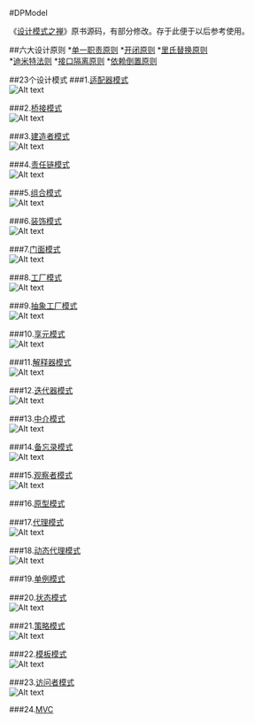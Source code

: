 #DPModel  

《[设计模式之禅](http://book.douban.com/subject/4260618/)》原书源码，有部分修改。存于此便于以后参考使用。

##六大设计原则
*[单一职责原则](https://github.com/nivance/DPModel/tree/master/src/dp/com/company/srp) 
*[开闭原则](https://github.com/nivance/DPModel/tree/master/src/dp/com/company/ocp)
*[里氏替换原则](https://github.com/nivance/DPModel/tree/master/src/dp/com/company/lsp)  
*[迪米特法则](https://github.com/nivance/DPModel/tree/master/src/dp/com/company/lod) 
*[接口隔离原则](https://github.com/nivance/DPModel/tree/master/src/dp/com/company/isp)
*[依赖倒置原则](https://github.com/nivance/DPModel/tree/master/src/dp/com/company/dip)  


##23个设计模式
###1.[适配器模式](https://github.com/nivance/DPModel/tree/master/src/dp/com/company/adapter)  
![Alt text](src/dp/com/company/adapter/adapter.jpg "适配器模式类图")

###2.[桥接模式](https://github.com/nivance/DPModel/tree/master/src/dp/com/company/bridge)  
![Alt text](src/dp/com/company/bridge/bridge.jpg "桥接模式类图")

###3.[建造者模式](https://github.com/nivance/DPModel/tree/master/src/dp/com/company/builder)  
![Alt text](src/dp/com/company/builder/builder.jpg "建造者模式类图")

###4.[责任链模式](https://github.com/nivance/DPModel/tree/master/src/dp/com/company/chain_of_responsibility)  
![Alt text](src/dp/com/company/chain_of_responsibility/chainofresponsibility.jpg "责任链模式类图")

###5.[组合模式](https://github.com/nivance/DPModel/tree/master/src/dp/com/company/composite)  
![Alt text](src/dp/com/company/composite/composite.jpg "组合模式类图")

###6.[装饰模式](https://github.com/nivance/DPModel/tree/master/src/dp/com/company/decorator)  
![Alt text](src/dp/com/company/decorator/decorator.jpg "装饰模式类图")

###7.[门面模式](https://github.com/nivance/DPModel/tree/master/src/dp/com/company/facade)  
![Alt text](src/dp/com/company/facade/facade.jpg "门面模式类图")

###8.[工厂模式](https://github.com/nivance/DPModel/tree/master/src/dp/com/company/factorys)  
![Alt text](src/dp/com/company/factorys/factorys.jpg "工厂模式类图")

###9.[抽象工厂模式](https://github.com/nivance/DPModel/tree/master/src/dp/com/company/factorya)   
![Alt text](src/dp/com/company/factorya/factorya.jpg "抽象工厂模式类图")

###10.[享元模式](https://github.com/nivance/DPModel/tree/master/src/dp/com/company/flyweight)  
![Alt text](src/dp/com/company/flyweight/flyweight.jpg "享元模式类图")

###11.[解释器模式](https://github.com/nivance/DPModel/tree/master/src/dp/com/company/interpreter)  
![Alt text](src/dp/com/company/interpreter/interpreter.jpg "解释器模式类图")

###12.[迭代器模式](https://github.com/nivance/DPModel/tree/master/src/dp/com/company/iterator)  
![Alt text](src/dp/com/company/iterator/iterator.jpg "迭代器模式类图")

###13.[中介模式](https://github.com/nivance/DPModel/tree/master/src/dp/com/company/mediator)  
![Alt text](src/dp/com/company/mediator/mediator.jpg "中介模式类图")

###14.[备忘录模式](https://github.com/nivance/DPModel/tree/master/src/dp/com/company/memento)  
![Alt text](src/dp/com/company/memento/memento.jpg "备忘录模式类图")

###15.[观察者模式](https://github.com/nivance/DPModel/tree/master/src/dp/com/company/observer)  
![Alt text](src/dp/com/company/observer/observer.jpg "观察者模式类图")

###16.[原型模式](https://github.com/nivance/DPModel/tree/master/src/dp/com/company/prototype)  

###17.[代理模式](https://github.com/nivance/DPModel/tree/master/src/dp/com/company/proxy)  
![Alt text](src/dp/com/company/proxy/proxy.jpg "代理模式类图")

###18.[动态代理模式](https://github.com/nivance/DPModel/tree/master/src/dp/com/company/proxy)  
![Alt text](src/dp/com/company/proxy/dynamicproxy.jpg "动态代理模式类图")

###19.[单例模式](https://github.com/nivance/DPModel/tree/master/src/dp/com/company/singleton)  

###20.[状态模式](https://github.com/nivance/DPModel/tree/master/src/dp/com/company/state)  
![Alt text](src/dp/com/company/state/state.jpg "状态模式类图")

###21.[策略模式](https://github.com/nivance/DPModel/tree/master/src/dp/com/company/strategy)  
![Alt text](src/dp/com/company/strategy/strategy.jpg "策略模式类图")

###22.[模板模式](https://github.com/nivance/DPModel/tree/master/src/dp/com/company/template_method)  
![Alt text](src/dp/com/company/template_method/template.jpg "模板模式类图")

###23.[访问者模式](https://github.com/nivance/DPModel/tree/master/src/dp/com/company/visitor)  
![Alt text](src/dp/com/company/visitor/visitor.jpg "访问者模式类图")

###24.[MVC](https://github.com/nivance/DPModel/tree/master/src/dp/com/company/mvc)
